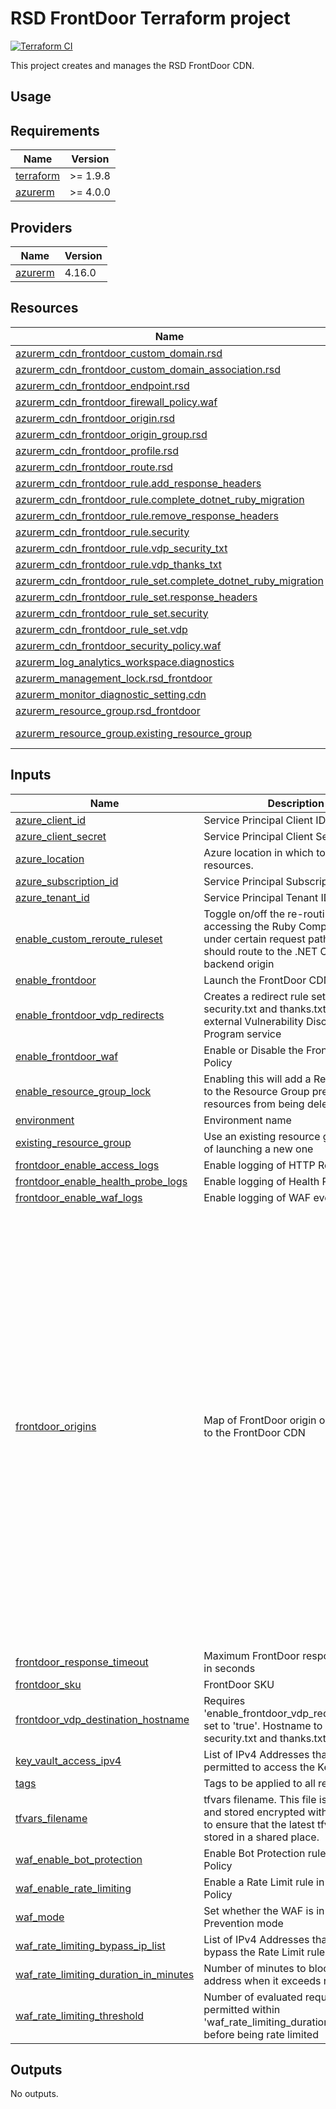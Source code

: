 # RSD FrontDoor Terraform project

[![Terraform CI](https://github.com/DFE-Digital/rsd-frontdoor/actions/workflows/continuous-integration-terraform.yml/badge.svg?branch=main)](./actions/workflows/continuous-integration-terraform.yml?branch=main)

This project creates and manages the RSD FrontDoor CDN.

## Usage

<!-- BEGIN_TF_DOCS -->
## Requirements

| Name | Version |
|------|---------|
| <a name="requirement_terraform"></a> [terraform](#requirement\_terraform) | >= 1.9.8 |
| <a name="requirement_azurerm"></a> [azurerm](#requirement\_azurerm) | >= 4.0.0 |

## Providers

| Name | Version |
|------|---------|
| <a name="provider_azurerm"></a> [azurerm](#provider\_azurerm) | 4.16.0 |

## Resources

| Name | Type |
|------|------|
| [azurerm_cdn_frontdoor_custom_domain.rsd](https://registry.terraform.io/providers/hashicorp/azurerm/latest/docs/resources/cdn_frontdoor_custom_domain) | resource |
| [azurerm_cdn_frontdoor_custom_domain_association.rsd](https://registry.terraform.io/providers/hashicorp/azurerm/latest/docs/resources/cdn_frontdoor_custom_domain_association) | resource |
| [azurerm_cdn_frontdoor_endpoint.rsd](https://registry.terraform.io/providers/hashicorp/azurerm/latest/docs/resources/cdn_frontdoor_endpoint) | resource |
| [azurerm_cdn_frontdoor_firewall_policy.waf](https://registry.terraform.io/providers/hashicorp/azurerm/latest/docs/resources/cdn_frontdoor_firewall_policy) | resource |
| [azurerm_cdn_frontdoor_origin.rsd](https://registry.terraform.io/providers/hashicorp/azurerm/latest/docs/resources/cdn_frontdoor_origin) | resource |
| [azurerm_cdn_frontdoor_origin_group.rsd](https://registry.terraform.io/providers/hashicorp/azurerm/latest/docs/resources/cdn_frontdoor_origin_group) | resource |
| [azurerm_cdn_frontdoor_profile.rsd](https://registry.terraform.io/providers/hashicorp/azurerm/latest/docs/resources/cdn_frontdoor_profile) | resource |
| [azurerm_cdn_frontdoor_route.rsd](https://registry.terraform.io/providers/hashicorp/azurerm/latest/docs/resources/cdn_frontdoor_route) | resource |
| [azurerm_cdn_frontdoor_rule.add_response_headers](https://registry.terraform.io/providers/hashicorp/azurerm/latest/docs/resources/cdn_frontdoor_rule) | resource |
| [azurerm_cdn_frontdoor_rule.complete_dotnet_ruby_migration](https://registry.terraform.io/providers/hashicorp/azurerm/latest/docs/resources/cdn_frontdoor_rule) | resource |
| [azurerm_cdn_frontdoor_rule.remove_response_headers](https://registry.terraform.io/providers/hashicorp/azurerm/latest/docs/resources/cdn_frontdoor_rule) | resource |
| [azurerm_cdn_frontdoor_rule.security](https://registry.terraform.io/providers/hashicorp/azurerm/latest/docs/resources/cdn_frontdoor_rule) | resource |
| [azurerm_cdn_frontdoor_rule.vdp_security_txt](https://registry.terraform.io/providers/hashicorp/azurerm/latest/docs/resources/cdn_frontdoor_rule) | resource |
| [azurerm_cdn_frontdoor_rule.vdp_thanks_txt](https://registry.terraform.io/providers/hashicorp/azurerm/latest/docs/resources/cdn_frontdoor_rule) | resource |
| [azurerm_cdn_frontdoor_rule_set.complete_dotnet_ruby_migration](https://registry.terraform.io/providers/hashicorp/azurerm/latest/docs/resources/cdn_frontdoor_rule_set) | resource |
| [azurerm_cdn_frontdoor_rule_set.response_headers](https://registry.terraform.io/providers/hashicorp/azurerm/latest/docs/resources/cdn_frontdoor_rule_set) | resource |
| [azurerm_cdn_frontdoor_rule_set.security](https://registry.terraform.io/providers/hashicorp/azurerm/latest/docs/resources/cdn_frontdoor_rule_set) | resource |
| [azurerm_cdn_frontdoor_rule_set.vdp](https://registry.terraform.io/providers/hashicorp/azurerm/latest/docs/resources/cdn_frontdoor_rule_set) | resource |
| [azurerm_cdn_frontdoor_security_policy.waf](https://registry.terraform.io/providers/hashicorp/azurerm/latest/docs/resources/cdn_frontdoor_security_policy) | resource |
| [azurerm_log_analytics_workspace.diagnostics](https://registry.terraform.io/providers/hashicorp/azurerm/latest/docs/resources/log_analytics_workspace) | resource |
| [azurerm_management_lock.rsd_frontdoor](https://registry.terraform.io/providers/hashicorp/azurerm/latest/docs/resources/management_lock) | resource |
| [azurerm_monitor_diagnostic_setting.cdn](https://registry.terraform.io/providers/hashicorp/azurerm/latest/docs/resources/monitor_diagnostic_setting) | resource |
| [azurerm_resource_group.rsd_frontdoor](https://registry.terraform.io/providers/hashicorp/azurerm/latest/docs/resources/resource_group) | resource |
| [azurerm_resource_group.existing_resource_group](https://registry.terraform.io/providers/hashicorp/azurerm/latest/docs/data-sources/resource_group) | data source |

## Inputs

| Name | Description | Type | Default | Required |
|------|-------------|------|---------|:--------:|
| <a name="input_azure_client_id"></a> [azure\_client\_id](#input\_azure\_client\_id) | Service Principal Client ID | `string` | n/a | yes |
| <a name="input_azure_client_secret"></a> [azure\_client\_secret](#input\_azure\_client\_secret) | Service Principal Client Secret | `string` | n/a | yes |
| <a name="input_azure_location"></a> [azure\_location](#input\_azure\_location) | Azure location in which to launch resources. | `string` | n/a | yes |
| <a name="input_azure_subscription_id"></a> [azure\_subscription\_id](#input\_azure\_subscription\_id) | Service Principal Subscription ID | `string` | n/a | yes |
| <a name="input_azure_tenant_id"></a> [azure\_tenant\_id](#input\_azure\_tenant\_id) | Service Principal Tenant ID | `string` | n/a | yes |
| <a name="input_enable_custom_reroute_ruleset"></a> [enable\_custom\_reroute\_ruleset](#input\_enable\_custom\_reroute\_ruleset) | Toggle on/off the re-routing of traffic accessing the Ruby Complete app under certain request paths which should route to the .NET Complete app backend origin | `bool` | `false` | no |
| <a name="input_enable_frontdoor"></a> [enable\_frontdoor](#input\_enable\_frontdoor) | Launch the FrontDoor CDN | `bool` | `false` | no |
| <a name="input_enable_frontdoor_vdp_redirects"></a> [enable\_frontdoor\_vdp\_redirects](#input\_enable\_frontdoor\_vdp\_redirects) | Creates a redirect rule set for security.txt and thanks.txt to an external Vulnerability Disclosure Program service | `bool` | `true` | no |
| <a name="input_enable_frontdoor_waf"></a> [enable\_frontdoor\_waf](#input\_enable\_frontdoor\_waf) | Enable or Disable the Front Door WAF Policy | `bool` | `true` | no |
| <a name="input_enable_resource_group_lock"></a> [enable\_resource\_group\_lock](#input\_enable\_resource\_group\_lock) | Enabling this will add a Resource Lock to the Resource Group preventing any resources from being deleted | `bool` | `false` | no |
| <a name="input_environment"></a> [environment](#input\_environment) | Environment name | `string` | n/a | yes |
| <a name="input_existing_resource_group"></a> [existing\_resource\_group](#input\_existing\_resource\_group) | Use an existing resource group instead of launching a new one | `string` | `""` | no |
| <a name="input_frontdoor_enable_access_logs"></a> [frontdoor\_enable\_access\_logs](#input\_frontdoor\_enable\_access\_logs) | Enable logging of HTTP Requests | `bool` | `false` | no |
| <a name="input_frontdoor_enable_health_probe_logs"></a> [frontdoor\_enable\_health\_probe\_logs](#input\_frontdoor\_enable\_health\_probe\_logs) | Enable logging of Health Probe results | `bool` | `false` | no |
| <a name="input_frontdoor_enable_waf_logs"></a> [frontdoor\_enable\_waf\_logs](#input\_frontdoor\_enable\_waf\_logs) | Enable logging of WAF events | `bool` | `true` | no |
| <a name="input_frontdoor_origins"></a> [frontdoor\_origins](#input\_frontdoor\_origins) | Map of FrontDoor origin objects to add to the FrontDoor CDN | <pre>map(object({<br/>    origin_host               = string<br/>    origin_host_header        = optional(string, null)<br/>    custom_domains            = optional(list(string), [])<br/>    enable_health_probe       = optional(bool, true)<br/>    health_probe_interval     = optional(number, 60)<br/>    health_probe_request_type = optional(string, "HEAD")<br/>    health_probe_path         = optional(string, "/")<br/>    private_link_target_id    = optional(string, null)<br/>    forwarding_protocol       = optional(string, "HttpsOnly")<br/>    enable_security_headers   = optional(bool, true)<br/>    add_http_response_headers = optional(list(object({<br/>      name  = string<br/>      value = string<br/>    })), [])<br/>    remove_http_response_headers = optional(list(object({<br/>      name = string<br/>    })), [])<br/>    waf_custom_rules = optional(map(object({<br/>      action = string<br/>      match_conditions : map(object({<br/>        match_variable : string,<br/>        match_values : optional(list(string), []),<br/>        operator : optional(string, "Any"),<br/>        selector : optional(string, null),<br/>        negation_condition : optional(bool, false),<br/>      }))<br/>    })), {})<br/>  }))</pre> | `{}` | no |
| <a name="input_frontdoor_response_timeout"></a> [frontdoor\_response\_timeout](#input\_frontdoor\_response\_timeout) | Maximum FrontDoor response timeout in seconds | `number` | `120` | no |
| <a name="input_frontdoor_sku"></a> [frontdoor\_sku](#input\_frontdoor\_sku) | FrontDoor SKU | `string` | `"Premium_AzureFrontDoor"` | no |
| <a name="input_frontdoor_vdp_destination_hostname"></a> [frontdoor\_vdp\_destination\_hostname](#input\_frontdoor\_vdp\_destination\_hostname) | Requires 'enable\_frontdoor\_vdp\_redirects' to be set to 'true'. Hostname to redirect security.txt and thanks.txt to | `string` | `"vdp.security.education.gov.uk"` | no |
| <a name="input_key_vault_access_ipv4"></a> [key\_vault\_access\_ipv4](#input\_key\_vault\_access\_ipv4) | List of IPv4 Addresses that are permitted to access the Key Vault | `list(string)` | n/a | yes |
| <a name="input_tags"></a> [tags](#input\_tags) | Tags to be applied to all resources | `map(string)` | `{}` | no |
| <a name="input_tfvars_filename"></a> [tfvars\_filename](#input\_tfvars\_filename) | tfvars filename. This file is uploaded and stored encrypted within Key Vault, to ensure that the latest tfvars are stored in a shared place. | `string` | n/a | yes |
| <a name="input_waf_enable_bot_protection"></a> [waf\_enable\_bot\_protection](#input\_waf\_enable\_bot\_protection) | Enable Bot Protection rules in the WAF Policy | `bool` | `true` | no |
| <a name="input_waf_enable_rate_limiting"></a> [waf\_enable\_rate\_limiting](#input\_waf\_enable\_rate\_limiting) | Enable a Rate Limit rule in the WAF Policy | `bool` | `true` | no |
| <a name="input_waf_mode"></a> [waf\_mode](#input\_waf\_mode) | Set whether the WAF is in Detection or Prevention mode | `string` | `"Detection"` | no |
| <a name="input_waf_rate_limiting_bypass_ip_list"></a> [waf\_rate\_limiting\_bypass\_ip\_list](#input\_waf\_rate\_limiting\_bypass\_ip\_list) | List of IPv4 Addresses that should bypass the Rate Limit rules | `list(string)` | `[]` | no |
| <a name="input_waf_rate_limiting_duration_in_minutes"></a> [waf\_rate\_limiting\_duration\_in\_minutes](#input\_waf\_rate\_limiting\_duration\_in\_minutes) | Number of minutes to block an IP address when it exceeds rate limit | `number` | `5` | no |
| <a name="input_waf_rate_limiting_threshold"></a> [waf\_rate\_limiting\_threshold](#input\_waf\_rate\_limiting\_threshold) | Number of evaluated requests that are permitted within 'waf\_rate\_limiting\_duration\_in\_minutes' before being rate limited | `number` | `200` | no |

## Outputs

No outputs.
<!-- END_TF_DOCS -->
